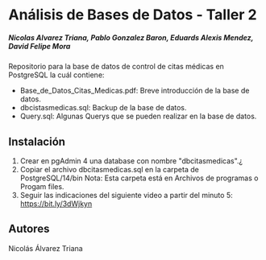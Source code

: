 # Análisis de Bases de Datos - Taller 2
##### Nicolas Alvarez Triana, Pablo Gonzalez Baron, Eduards Alexis Mendez, David Felipe Mora
Repositorio para la base de datos de control de citas médicas en PostgreSQL la
cuál contiene:
 - Base_de_Datos_Citas_Medicas.pdf: Breve introducción de la base de datos.
 - dbcistasmedicas.sql: Backup de la base de datos.
 - Query.sql: Algunas Querys que se pueden realizar en la base de datos.

## Instalación
 1. Crear en pgAdmin 4 una database con nombre "dbcitasmedicas".¿
 2. Copiar el archivo dbcitasmedicas.sql en la carpeta de PostgreSQL/14/bin
 Nota: Esta carpeta está en Archivos de programas o Progam files.
 3. Seguir las indicaciones del siguiente video a partir del minuto 5: https://bit.ly/3dWjkyn

## Autores
Nicolás Álvarez Triana
